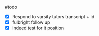 #todo 


- [x] Respond to varsity tutors transcript + id
- [x] fulbright follow up
- [x] indeed test for it position 